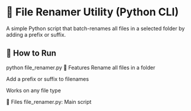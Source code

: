 # 📝 File Renamer Utility (Python CLI)

A simple Python script that batch-renames all files in a selected folder by adding a prefix or suffix.

## 🚀 How to Run

python file_renamer.py
🧰 Features
Rename all files in a folder

Add a prefix or suffix to filenames

Works on any file type

📁 Files
file_renamer.py: Main script